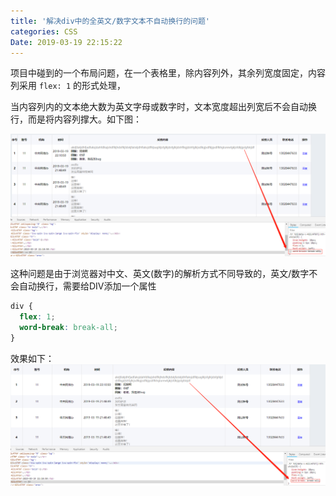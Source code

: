 ```yaml
---
title: '解决div中的全英文/数字文本不自动换行的问题'
categories: CSS
Date: 2019-03-19 22:15:22
---
```

项目中碰到的一个布局问题，在一个表格里，除内容列外，其余列宽度固定，内容列采用 `flex: 1` 的形式处理，

当内容列内的文本绝大数为英文字母或数字时，文本宽度超出列宽后不会自动换行，而是将内容列撑大。如下图：

![wordBreak](img/wordBreak.png)

这种问题是由于浏览器对中文、英文(数字)的解析方式不同导致的，英文/数字不会自动换行，需要给DIV添加一个属性

```css
div {
  flex: 1;
  word-break: break-all;
}
```
效果如下：  
![breakOK](img/breakOk.png)